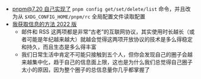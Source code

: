 - [pnpm@7.20 自己实现了](https://github.com/pnpm/pnpm/pull/5829/files) `pnpm config get/set/delete/list` 命令，并且改为从 `$XDG_CONFIG_HOME/pnpm/rc` 全局配置文件读取配置
- [我获取信息的方法 2022 版](https://geekplux.com/posts/the-ways-to-get-information-2022)
	- 邮件和 RSS 这两项都是非常“古老”的互联网协议，其实使用时长越长（或者可能是年纪越来越大）就越会觉得这两项开放协议的技术是多么得稳定和持久，而且生态是多么得丰富
	- 我们日常生活中肯定不可能只接触到五个人，但你会发现自己的圈子会越来越集中化，趋于自己的信息面上限，这也是为什么我们总觉得自己圈子太小的原因，因为整个圈子的总信息量你几乎都掌握了